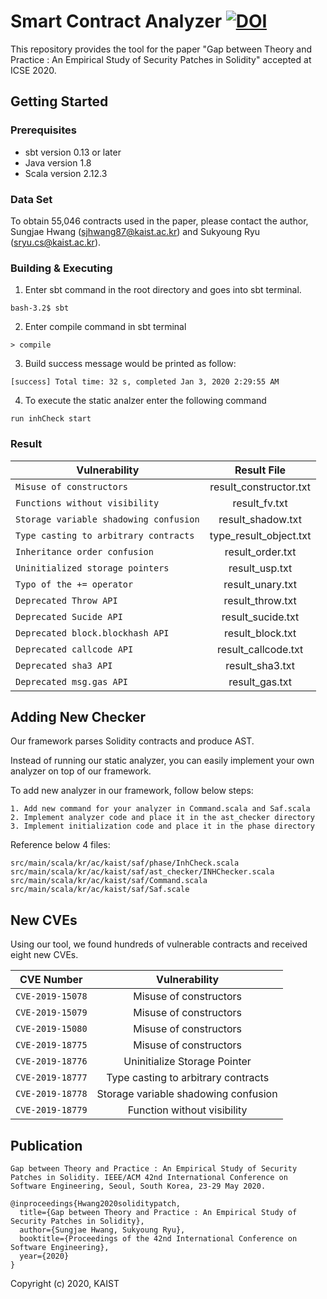 # Smart Contract Analyzer [![DOI](https://zenodo.org/badge/DOI/10.5281/zenodo.3603544.svg)](https://doi.org/10.5281/zenodo.3603544)
This repository provides the tool for the paper "Gap between Theory and Practice : An Empirical Study of Security Patches in Solidity" accepted at ICSE 2020.

## Getting Started

### Prerequisites

* sbt version 0.13 or later
* Java version 1.8
* Scala version 2.12.3

### Data Set

To obtain 55,046 contracts used in the paper, please contact the author, Sungjae Hwang (sjhwang87@kaist.ac.kr) and Sukyoung Ryu (sryu.cs@kaist.ac.kr). 


### Building & Executing 

1. Enter sbt command in the root directory and goes into sbt terminal.

```
bash-3.2$ sbt
```
2. Enter compile command in sbt terminal

```
> compile
```

3. Build success message would be printed as follow:

```
[success] Total time: 32 s, completed Jan 3, 2020 2:29:55 AM
```

4. To execute the static analzer enter the following command

```
run inhCheck start
```

### Result 
| Vulnerability | Result File | 
|---|:---:|
| `Misuse of constructors` | result_constructor.txt | 
| `Functions without visibility` | result_fv.txt |  
| `Storage variable shadowing confusion` | result_shadow.txt |  
| `Type casting to arbitrary contracts` | type_result_object.txt | 
| `Inheritance order confusion` | result_order.txt | 
| `Uninitialized storage pointers` | result_usp.txt | 
| `Typo of the += operator` | result_unary.txt | 
| `Deprecated Throw API` | result_throw.txt | 
| `Deprecated Sucide API` | result_sucide.txt | 
| `Deprecated block.blockhash API` | result_block.txt | 
| `Deprecated callcode API` | result_callcode.txt | 
| `Deprecated sha3 API` | result_sha3.txt | 
| `Deprecated msg.gas API` | result_gas.txt | 

## Adding New Checker

Our framework parses Solidity contracts and produce AST.

Instead of running our static analyzer, you can easily implement your own analyzer on top of our framework.

To add new analyzer in our framework, follow below steps:
```
1. Add new command for your analyzer in Command.scala and Saf.scala
2. Implement analyzer code and place it in the ast_checker directory
3. Implement initialization code and place it in the phase directory
```

Reference below 4 files:

```
src/main/scala/kr/ac/kaist/saf/phase/InhCheck.scala
src/main/scala/kr/ac/kaist/saf/ast_checker/INHChecker.scala
src/main/scala/kr/ac/kaist/saf/Command.scala
src/main/scala/kr/ac/kaist/saf/Saf.scale
```

## New CVEs

Using our tool, we found hundreds of vulnerable contracts and received eight new CVEs.

| CVE Number | Vulnerability | 
|---|:---:|
| `CVE-2019-15078` | Misuse of constructors | 
| `CVE-2019-15079` | Misuse of constructors |
| `CVE-2019-15080` | Misuse of constructors |
| `CVE-2019-18775` | Misuse of constructors |
| `CVE-2019-18776` | Uninitialize Storage Pointer |
| `CVE-2019-18777` | Type casting to arbitrary contracts |
| `CVE-2019-18778` | Storage variable shadowing confusion |
| `CVE-2019-18779` | Function without visibility |


## Publication
```
Gap between Theory and Practice : An Empirical Study of Security Patches in Solidity. IEEE/ACM 42nd International Conference on Software Engineering, Seoul, South Korea, 23-29 May 2020.

@inproceedings{Hwang2020soliditypatch,
  title={Gap between Theory and Practice : An Empirical Study of Security Patches in Solidity},
  author={Sungjae Hwang, Sukyoung Ryu},
  booktitle={Proceedings of the 42nd International Conference on Software Engineering},
  year={2020}
}
```

Copyright (c) 2020, KAIST
